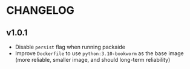 # CHANGELOG

## v1.0.1

- Disable `persist` flag when running packaide
- Improve `Dockerfile` to use `python:3.10-bookworm` as the base image (more reliable, smaller image, and should long-term reliability)